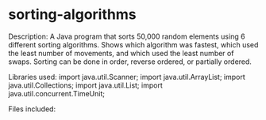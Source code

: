 # sorting-algorithms
Description: A Java program that sorts 50,000 random elements using 6 different sorting algorithms. Shows which algorithm was fastest, which used the least number of movements, and which used the least number of swaps. Sorting can be done in order, reverse ordered, or partially ordered.

Libraries used: import java.util.Scanner;
import java.util.ArrayList;
import java.util.Collections;
import java.util.List;
import java.util.concurrent.TimeUnit;

Files included: 
